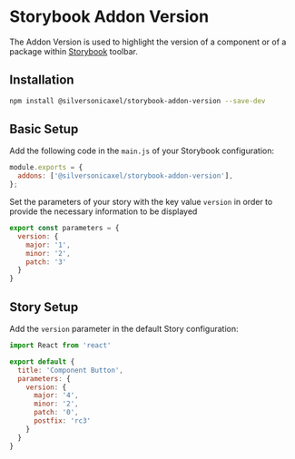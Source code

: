 # Storybook Addon Version

The Addon Version is used to highlight the version of a component or of a package within [Storybook](https://storybook.js.org) toolbar.
## Installation

```sh
npm install @silversonicaxel/storybook-addon-version --save-dev
```

## Basic Setup

Add the following code in the `main.js` of your Storybook configuration:

```js
module.exports = {
  addons: ['@silversonicaxel/storybook-addon-version'],
};
```

Set the parameters of your story with the key value `version` in order to provide the necessary information to be displayed

```js
export const parameters = {
  version: {
    major: '1',
    minor: '2', 
    patch: '3'
  }
}
```

## Story Setup

Add the `version` parameter in the default Story configuration:

```js
import React from 'react'

export default {
  title: 'Component Button',
  parameters: {
    version: {
      major: '4',
      minor: '2', 
      patch: '0',
      postfix: 'rc3'
    }
  }
}
```
